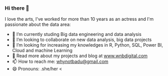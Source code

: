 ### Hi there 👋

I love the arts, I've worked for more than 10 years as an actress and I'm passionate about the data area:
- 🌱 I’m currently studing Big data engineering and data analysis
- 👯 I’m looking to collaborate on new data analysis, big data projects
- 🤔 I’m looking for increasing my knowledges in R, Python, SQL, Power BI, Cloud and machine Learning 
- 🌱 Read more about my projects and blog at www.wnbdigital.com
- 📫 How to reach me: whynotbadu@gmail.com
- 😄 Pronouns: .she/her
<

